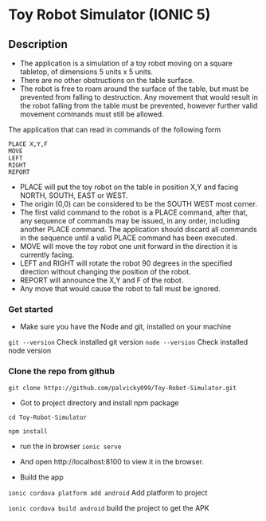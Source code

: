 # Toy Robot Simulator (IONIC 5)

## Description

- The application is a simulation of a toy robot moving on a square tabletop,
  of dimensions 5 units x 5 units.
- There are no other obstructions on the table surface.
- The robot is free to roam around the surface of the table, but must be
  prevented from falling to destruction. Any movement that would result in the
  robot falling from the table must be prevented, however further valid movement
  commands must still be allowed.
 
The application that can read in commands of the following form

    PLACE X,Y,F
    MOVE
    LEFT
    RIGHT
    REPORT

- PLACE will put the toy robot on the table in position X,Y
  and facing NORTH, SOUTH, EAST or WEST.
- The origin (0,0) can be considered to be the SOUTH WEST most corner.
- The first valid command to the robot is a PLACE command, after that,
  any sequence of commands may be issued, in any order, including another
  PLACE command. The application should discard all commands in the
  sequence until a valid PLACE command has been executed.
- MOVE will move the toy robot one unit forward in the direction it is currently
  facing.
- LEFT and RIGHT will rotate the robot 90 degrees in the specified direction
  without changing the position of the robot.
- REPORT will announce the X,Y and F of the robot.
- Any move that would cause the robot to fall must be ignored.
  


### Get started
- Make sure you have the Node and git,  installed on your machine

`git --version`  Check installed git version
`node --version`  Check installed node version

### Clone the repo from github
`git clone https://github.com/palvicky099/Toy-Robot-Simulator.git`

- Got to project directory and install npm package

`cd Toy-Robot-Simulator`

`npm install`


- run the in browser
`ionic serve`

- And open http://localhost:8100 to view it in the browser.

- Build the app

`ionic cordova platform add android` Add  platform to project 

`ionic cordova build android` build the project to get the APK 